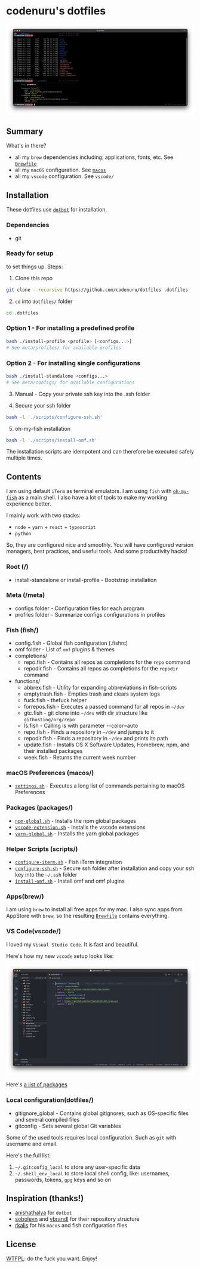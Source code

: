 # codenuru's dotfiles

![codenuru's dotfiles](https://raw.githubusercontent.com/codenuru/dotfiles/master/media/iterm.png)

## Summary

What's in there?

- all my `brew` dependencies including: applications, fonts, etc. See [`Brewfile`](https://github.com/codenuru/dotfiles/blob/main/brew/Brewfile)
- all my `macOS` configuration. See [`macos`](https://github.com/codenuru/dotfiles/tree/main/macos/)
- all my `vscode` configuration. See `vscode/`

## Installation

These dotfiles use [`dotbot`](https://github.com/anishathalye/dotbot/) for installation.

### Dependencies

- git

### Ready for setup

to set things up. Steps:

1. Clone this repo

  ```bash
  git clone --recursive https://github.com/codenuru/dotfiles .dotfiles
  ```

2. `cd` into `dotfiles/` folder

  ```bash
  cd .dotfiles
  ```

### Option 1 - For installing a predefined profile

```bash
bash ./install-profile <profile> [<configs...>]
# See meta/profiles/ for available profiles
```

### Option 2 - For installing single configurations

```bash
bash ./install-standalone <configs...>
# See meta/configs/ for available configurations
```

3. Manual - Copy your private ssh key into the .ssh folder

4. Secure your ssh folder

```bash
bash -l './scripts/configure-ssh.sh'
```

5. oh-my-fish installation

```bash
bash -l './scripts/install-omf.sh'
```

The installation scripts are idempotent and can therefore be executed safely multiple times.

## Contents

I am using default `iTerm` as terminal emulators.
I am using `fish` with [`oh-my-fish`](https://github.com/oh-my-fish/oh-my-fish)
as a main shell.
I also have a lot of tools to make my working experience better.

I mainly work with two stacks:

- `node` + `yarn` + `react` + `typescript`
- `python`

So, they are configured nice and smoothly.
You will have configured version managers, best practices, and useful tools.
And some productivity hacks!

### Root (/)

- install-standalone or install-profile - Bootstrap installation

### Meta (/meta)

- configs folder - Configuration files for each program
- profiles folder - Summarize configs configurations in profiles

### Fish (fish/)

- config.fish - Global fish configuration (.fishrc)
- omf folder - List of `omf` plugins & themes
- completions/
  - repo.fish - Contains all repos as completions for the `repo` command
  - repodir.fish - Contains all repos as completions for the `repodir` command
- functions/
  - abbrex.fish - Utility for expanding abbreviations in fish-scripts
  - emptytrash.fish - Empties trash and clears system logs
  - fuck.fish - thefuck helper
  - forrepos.fish - Executes a passed command for all repos in `~/dev`
  - gtc.fish - git clone into `~/dev` with dir structure like `githosting/org/repo`
  - ls.fish - Calling ls with parameter --color=auto
  - repo.fish - Finds a repository in `~/dev` and jumps to it
  - repodir.fish - Finds a repository in `~/dev` and prints its path
  - update.fish - Installs OS X Software Updates, Homebrew, npm, and their installed packages
  - week.fish - Returns the current week number

### macOS Preferences (macos/)

- [`settings.sh`](https://github.com/codenuru/dotfiles/blob/master/macos/settings.sh)  - Executes a long list of commands pertaining to macOS Preferences

### Packages (packages/)

- [`npm-global.sh`](https://github.com/codenuru/dotfiles/blob/master/packages/npm-global.sh)         - Installs the npm global packages
- [`vscode-extension.sh`](https://github.com/codenuru/dotfiles/blob/master/packages/vscode-extension.sh)   - Installs the vscode extensions
- [`yarn-global.sh`](https://github.com/codenuru/dotfiles/blob/master/packages/yarn-global.sh)        - Installs the yarn global packages

### Helper Scripts (scripts/)

- [`configure-iterm.sh`](https://github.com/codenuru/dotfiles/blob/master/scripts/configure-iterm.sh)  - Fish iTerm integration
- [`configure-ssh.sh`](https://github.com/codenuru/dotfiles/blob/master/scripts/configure-ssh.sh) - Secure ssh folder after installation and copy your ssh key into the `~/.ssh` folder
- [`install-omf.sh`](https://github.com/codenuru/dotfiles/blob/master/scripts/install-omf.sh) - Install omf and omf plugins

### Apps(brew/)

I am using `brew` to install all free apps for my mac.
I also sync apps from AppStore with `brew`,
so the resulting [`Brewfile`](https://github.com/codenuru/dotfiles/blob/master/brew/Brewfile) contains everything.

### VS Code(vscode/)

I loved my `Visual Studio Code`. It is fast and beautiful.

Here's how my new `vscode` setup looks like:

![codenuru's vscode for Python](https://raw.githubusercontent.com/codenuru/dotfiles/master/media/vscode.png)

Here's [a list of packages](https://github.com/codenuru/dotfiles/blob/main/packages/vscode-extensions.sh)

### Local configuration(dotfiles/)

- gitignore_global - Contains global gitignores, such as OS-specific files and
several compiled files
- gitconfig - Sets several global Git variables

Some of the used tools requires local configuration. Such as `git` with username and email.

Here's the full list:

1. `~/.gitconfig_local` to store any user-specific data
2. `~/.shell_env_local` to store local shell config, like: usernames, passwords, tokens, `gpg` keys and so on

## Inspiration (thanks!)

- [anishathalya](https://github.com/anishathalye/dotbot) for `dotbot`
- [sobolevn](https://github.com/sobolevn/dotfiles) and [vbrandl](https://github.com/vbrandl/dotfiles) for their repository structure
- [rkalis](https://github.com/rkalis/dotfiles) for his `macos` and fish configuration files

## License

[WTFPL](https://en.wikipedia.org/wiki/WTFPL): do the fuck you want. Enjoy!

